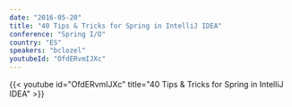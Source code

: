 ```yaml
---
date: "2016-05-20"
title: "40 Tips & Tricks for Spring in IntelliJ IDEA"
conference: "Spring I/O"
country: "ES"
speakers: "bclozel"
youtubeId: "OfdERvmIJXc"
---
```


{{< youtube id="OfdERvmIJXc" title="40 Tips & Tricks for Spring in IntelliJ IDEA" >}} 

